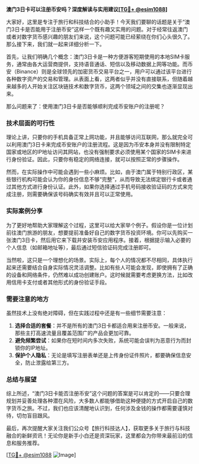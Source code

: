 **澳门3日卡可以注册币安吗？深度解读与实用建议[[TG💪+ @esim1088](https://t.me/s/esim1088)]**

大家好，这里是专注于旅行和科技结合的小助手！今天我们要聊的话题是关于“澳门3日卡是否能用于注册币安”这样一个既有趣又实用的问题。对于经常往返澳门或者对数字货币感兴趣的朋友们来说，这个问题可能已经萦绕在你们心头很久了。那么接下来，我们就一起来详细分析一下。

首先，让我们明确几个概念：澳门3日卡是一种方便游客短期使用的本地SIM卡服务，通常由各大运营商提供，支持语音通话、短信以及移动数据上网等功能。而币安（Binance）则是全球领先的加密货币交易平台之一，用户可以通过该平台进行各种数字资产的交易和管理。从表面上看，这两者似乎并没有直接联系，但随着越来越多的人开始关注区块链技术和数字货币，这两个领域之间的交集也逐渐显现出来。

那么问题来了：使用澳门3日卡是否能够顺利完成币安账户的注册呢？

### 技术层面的可行性

理论上讲，只要你的手机具备正常上网功能，并且能够访问互联网，那么就完全可以利用澳门3日卡来完成币安账户的注册流程。这是因为币安本身并没有限制特定国家或地区的IP地址访问其网站，也没有强制要求必须使用某个国家的SIM卡来进行身份验证。因此，只要你有稳定的网络连接，就可以按照正常的步骤操作。

然而，在实际操作中可能会遇到一些小麻烦。比如，由于澳门属于特别行政区，某些银行机构可能会认为你的身份信息不够“完整”，从而导致无法绑定银行卡或者通过其他方式进行身份认证。此外，如果你选择通过手机号码接收验证码的方式来完成注册，则需要确保该号码确实有效并且可以正常使用。

### 实际案例分享

为了更好地帮助大家理解这个过程，这里可以给大家举个例子。假设你是一位计划前往澳门旅游的朋友，想要提前准备好自己的数字货币投资环境。你可以先购买一张澳门3日卡，然后用它来下载并安装币安应用程序。接着，根据提示输入必要的个人信息（如邮箱地址等），最后通过短信验证码完成注册即可。

当然啦，这只是一个理想化的场景。实际上，每个人的情况都不尽相同，具体执行起来还需要结合自身实际情况灵活调整。比如有些人可能会发现，即使拥有了正确的设备和网络条件，仍然难以成功创建账户。这时候就需要考虑更换方法，比如改用信用卡支付或者其他形式的身份验证手段。

### 需要注意的地方

虽然技术上没有绝对障碍，但在实践过程中还是有一些细节需要注意：

1. **选择合适的套餐**：并不是所有的澳门3日卡都适合用来注册币安。一般来说，那些主打高速流量且覆盖范围广的产品会更加可靠。
2. **避免频繁尝试**：如果你在短时间内多次失败，系统可能会误判为恶意行为而封锁你的IP地址。
3. **保护个人隐私**：无论是填写注册表单还是上传身份证件照片，都要确保信息安全，防止泄露给第三方。

### 总结与展望

综上所述，“澳门3日卡能否注册币安”这个问题的答案是可以肯定的——只要合理规划并妥善处理各种潜在风险，大多数人都能够借助这种便捷的方式开启自己的数字货币之旅。不过，我们也应该清醒地认识到，任何涉及金钱的操作都需要谨慎对待，切勿盲目跟风。

最后，再次提醒大家关注我们公众号【旅行科技达人】，获取更多关于旅行与科技融合的新鲜资讯！无论你是新手小白还是资深玩家，这里都会为你带来最前沿的信息和服务推荐。

[[TG💪+ @esim1088](https://t.me/s/esim1088) ![Image](https://i.postimg.cc/4NQfJmqS/Snipaste-2025-05-13-00-14-12.png)]